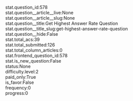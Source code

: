 stat.question_id:578  
stat.question__article__live:None  
stat.question__article__slug:None  
stat.question__title:Get Highest Answer Rate Question  
stat.question__title_slug:get-highest-answer-rate-question  
stat.question__hide:False  
stat.total_acs:39  
stat.total_submitted:126  
stat.total_column_articles:0  
stat.frontend_question_id:578  
stat.is_new_question:False  
status:None  
difficulty.level:2  
paid_only:True  
is_favor:False  
frequency:0  
progress:0  
